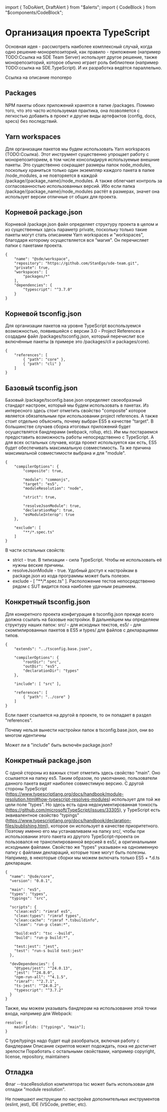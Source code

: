 import { ToDoAlert, DraftAlert } from "$alerts";
import { CodeBlock } from "$components/CodeBlock";

<DraftAlert />

# Организация проекта TypeScript

Основная идея - рассмотреть наиболее комплексный случай, когда одно решение-монорепозиторий, как правило - приложение (например TODO:Ссылка на SDE Team Server) использует другое решение, также монорепозиторий, которое обычно играет роль библиотеки (например TODO:ссылка на SDE.TypeScript). И их разработка ведётся параллельно.

<ToDoAlert>Ссылка на описание monorepo</ToDoAlert>

## Packages

NPM пакеты обоих приложений хранятся в папке /packages. Помимо того, что это часто используемая практика, она позволяется с легкостью добавить в проект и другие виды артефактов (config, docs, specs) без последствий.

## Yarn workspaces

Для организации пакетов мы будем использовать Yarn workspaces (TODO:Ссылка). Этот инструмент существенно упрощает работу с монорепозиторием, в том числе консолидируя используемые внешние пакеты. Это существенно сокращает размеры папок node_modules, поскольку храниться только один экземпляр каждого пакета в папке /node_modules, а не повторяется в каждой /package/{package_name}/node_modules. А также облегчает контроль за согласованностью использованных версий. Ибо если папка /package/{package_name}/node_modules растёт в размерах, значет она использует версии отличные от общих для проекта.

## Корневой package.json

Корневой /package.json файл определяет структуру проекта в целом и из существенных здесь параметр private, поскольку только такие пакеты могут стать описанием Yarn workspaces и "workspaces", благодаря которому осуществляется вся "магия". Он перечисляет папки с пакетами проекта.

```tsx
{
    "name": "@sde/workspace",
    "repository": "https://github.com/StanEgo/sde-team.git",
    "private": true,
    "workspaces": [
        "packages/*"
    ],
    "dependencies": {
        "typescript": "^3.7.0"
    }
}
```

## Корневой tsconfig.json

Для организации пакетов на уровне TypeScript воспользуемся возможностью, появившейся с версии 3.0 - Project References и создадим файл /packages/tsconfig.json, который перечислит все включённые пакеты (в примере это /packages/cli и packages/core).

```tsx
{
    "references": [
        { "path": "core" },
        { "path": "cli" }
    ]
}
```

## Базовый tsconfig.json

Базовый /package/tsconfig.base.json определяет своеобразный стандарт настроек, который мы будем использовать в пакетах. Из интересного здесь стоит отметить свойство "composite" которое является обязательным при использовании project references. А также стоит отдельно объяснить, почему выбран ES5 в качестве "target". В большинстве случаев сборка итоговых приложений будет осуществлятся бандлерами (webpack, rollup, etc). Им мы постараемся предоставить возможность работы непосредственно с TypeScript. А для всех остальных случаев, когда проект используется как есть, ES5 будет обеспечивать максимальную совместимость. Та же причина максимальной совместимости выбрана и для "module".

```tsx
{
	"compilerOptions": {
		"composite": true,

		"module": "commonjs",
		"target": "es5",
		"moduleResolution": "node",

		"strict": true,

		"resolveJsonModule": true,
		"declarationMap": true,
		"esModuleInterop": true
	},

	"exclude": [
		"**/*.spec.ts"
	]
}
```

В части остальных свойств:

-   strict - true. В типизации - сила TypeScript. Чтобы не использовать её нужны веские причины.
-   resolveJsonModule - true. Удобный доступ к настройкам в package.json из кода программы может быть полезен.
-   exclude - [ "**/*.spec.ts" ]. Расположение тестов непосредственно рядом с SUT видится пока наиболее удачным решением.

## Конкретный tsconfig.json

Для конкретного проекта конфигурация в tsconfig.json прежде всего должна ссылать на базовые настройки. В дальнейшем мы определяем структуру наших папок: src/ - для исходных текстов, es5/ - для скомпилированных пакетов в ES5 и types/ для файлов с декларациями типов.

```tsx
{
	"extends": "../tsconfig.base.json",

	"compilerOptions": {
		"rootDir": "src",
		"outDir": "es5",
		"declarationDir": "types"
	},

	"include": [ "src" ],

    "references": [
		{ "path": "../core" }
    ]
}
```

Если пакет ссылается на другой в проекте, то он попадает в раздел "references".

<ToDoAlert>
    Почему нельзя вынести настройки папок в tsconfig.base.json, они во многом идентичны
</ToDoAlert>

<ToDoAlert>Может ли в "include" быть включён package.json?</ToDoAlert>

## Конкретный package.json

С одной стороны из важных стоит отметить здесь свойство "main". Оно ссылается на папку es5. Таким образом, по умолчанию, пользователи данного пакета видят наиболее совместимую версию. С другой стороны TypeScript (https://www.typescriptlang.org/docs/handbook/module-resolution.html#how-typescript-resolves-modules) использует для той же цели поле "types". Но здесь есть одна недокументированная тонкость (https://github.com/microsoft/TypeScript/issues/33305), у TypeScript есть эквивалентное свойство "typings" (https://www.typescriptlang.org/docs/handbook/declaration-files/publishing.html), которое он использует в качестве приоритетного. Поэтому именно его мы устанавливаем на папку src/, чтобы при использовании этого пакета из другого TypeScript-проекта он пользовался не транспилированной версией в es5/, а оригинальными исходными файлами. Свойство же "types" указываен на одноименную папку с файлами деклараций, которые тоже могут быть полезны. Например, в некоторые сборки мы можем включать только ES5 + \*.d.ts декларации.

```tsx
{
  "name": "@sde/core",
  "version": "0.0.1",

  "main": "es5",
  "types": "types",
  "typings": "src",

  "scripts": {
    "clean:es5": "rimraf es5",
    "clean:types": "rimraf types",
    "clean:cache": "rimraf *.tsbuildinfo",
    "clean": "run-p clean:*",

    "build:es5": "tsc --build",
    "build": "run-p build:*",

    "test:jest": "jest",
    "test": "run-s build test:jest"
  },

  "devDependencies": {
    "@types/jest": "^24.0.13",
    "jest": "^24.8.0",
    "npm-run-all": "^4.1.5",
    "rimraf": "^2.7.1",
    "ts-jest": "^24.0.2",
    "typescript": "^3.7.2"
  }
}
```

Также, мы можем указывать бандлерам на использование этой точки входа, например для Webpack:

```tsx
resolve: {
    mainFields: ["typings", "main"];
}
```

<ToDoAlert>С type/typings надо будет ещё разобраться, включая работу с бандлерами</ToDoAlert>
<ToDoAlert>Описание скриптов может подождать, пока не достигнет зрелости</ToDoAlert>
<ToDoAlert>Поработать с остальными свойствами, например copyright, license, repository, maintainers</ToDoAlert>

## Отладка

Флаг --traceResolution компилятора tsc может быть использован для отладки "module resolution".

<ToDoAlert>
    Не помешают инструкции по настройке дополнительных инструментов (eslint, jest), IDE (VSCode,
    prettier, etc).
</ToDoAlert>
